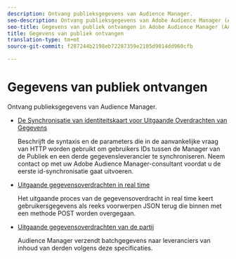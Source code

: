 ```yaml
---
description: Ontvang publieksgegevens van Audience Manager.
seo-description: Ontvang publieksgegevens van Adobe Audience Manager (AAM).
seo-title: Gegevens van publiek ontvangen in Adobe Audience Manager (AAM)
title: Gegevens van publiek ontvangen
translation-type: tm+mt
source-git-commit: f287244b2198eb72287359e2105d9014dd960cfb

---
```



# Gegevens van publiek ontvangen

Ontvang publieksgegevens van Audience Manager.

* [De Synchronisatie van identiteitskaart voor Uitgaande Overdrachten van Gegevens](id-sync-outbound.md)

   Beschrijft de syntaxis en de parameters die in de aanvankelijke vraag van HTTP worden gebruikt om gebruikers IDs tussen de Manager van de Publiek en een derde gegevensleverancier te synchroniseren. Neem contact op met uw Adobe Audience Manager-consultant voordat u de eerste id-synchronisatie gaat uitvoeren.

* [Uitgaande gegevensoverdrachten in real time](real-time-outbound-transfers/real-time-outbound-transfers.md)

   Het uitgaande proces van de gegevensoverdracht in real time keert gebruikersgegevens als reeks voorwerpen JSON terug die binnen met een methode POST worden overgegaan.

* [Uitgaande gegevensoverdrachten van de partij](batch-outbound-transfers/batch-outbound-overview.md)

   Audience Manager verzendt batchgegevens naar leveranciers van inhoud van derden volgens deze specificaties.
